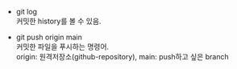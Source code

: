 - git log  
커밋한 history를 볼 수 있음.

- git push origin main  
커밋한 파일을 푸시하는 명령어.  
origin: 원격저장소(github-repository), main: push하고 싶은 branch

































